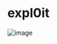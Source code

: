 # expl0it
![image](https://github.com/Brembo19/expl0it/assets/130816642/c12d4112-3b01-4b90-bf43-a4b0da9cf06b)
